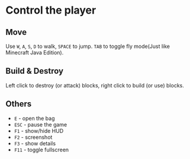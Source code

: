 # Control the player

## Move
Use `W`, `A`, `S`, `D` to walk, `SPACE` to jump. `TAB` to toggle fly mode(Just like Minecraft Java Edition).

## Build & Destroy
Left click to destroy (or attack) blocks, right click to build (or use) blocks.

## Others
- `E` - open the bag
- `ESC` - pause the game
- `F1` - show/hide HUD
- `F2` - screenshot
- `F3` - show details
- `F11` - toggle fullscreen
